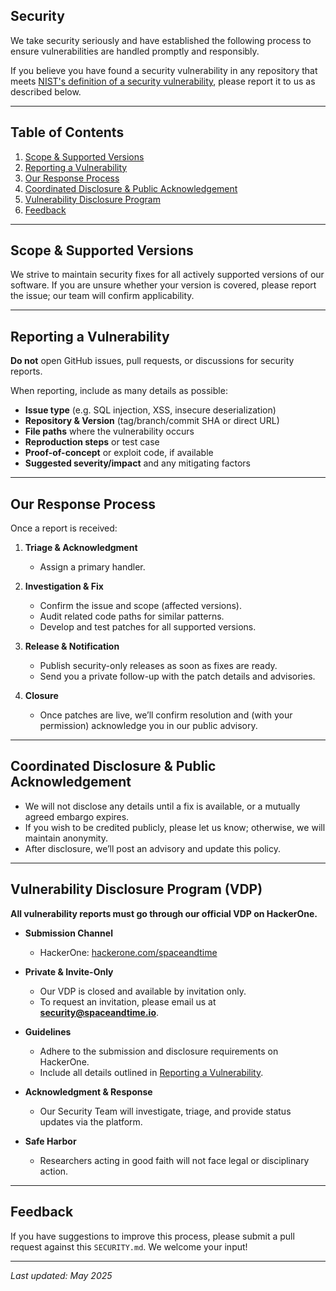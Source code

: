 <!-- BEGIN SECURITY.MD -->

## Security

We take security seriously and have established the following process to ensure vulnerabilities are handled promptly and responsibly.

If you believe you have found a security vulnerability in any repository that meets [NIST's definition of a security vulnerability](https://csrc.nist.gov/glossary/term/vulnerability), please report it to us as described below.

---

## Table of Contents

1. [Scope & Supported Versions](#scope--supported-versions)  
2. [Reporting a Vulnerability](#reporting-a-vulnerability)  
3. [Our Response Process](#our-response-process)  
4. [Coordinated Disclosure & Public Acknowledgement](#coordinated-disclosure--public-acknowledgement)  
5. [Vulnerability Disclosure Program](#vulnerability-disclosure-program-vdp)  
7. [Feedback](#feedback)  

---

## Scope & Supported Versions

We strive to maintain security fixes for all actively supported versions of our software. If you are unsure whether your version is covered, please report the issue; our team will confirm applicability.

---

## Reporting a Vulnerability

**Do not** open GitHub issues, pull requests, or discussions for security reports.

When reporting, include as many details as possible:

- **Issue type** (e.g. SQL injection, XSS, insecure deserialization)  
- **Repository & Version** (tag/branch/commit SHA or direct URL)  
- **File paths** where the vulnerability occurs  
- **Reproduction steps** or test case  
- **Proof-of-concept** or exploit code, if available  
- **Suggested severity/impact** and any mitigating factors  

---

## Our Response Process

Once a report is received:

1. **Triage & Acknowledgment**  
   - Assign a primary handler.  

2. **Investigation & Fix**  
   - Confirm the issue and scope (affected versions).  
   - Audit related code paths for similar patterns.  
   - Develop and test patches for all supported versions.

3. **Release & Notification**  
   - Publish security-only releases as soon as fixes are ready.  
   - Send you a private follow-up with the patch details and advisories.

4. **Closure**  
   - Once patches are live, we’ll confirm resolution and (with your permission) acknowledge you in our public advisory.

---

## Coordinated Disclosure & Public Acknowledgement

- We will not disclose any details until a fix is available, or a mutually agreed embargo expires.  
- If you wish to be credited publicly, please let us know; otherwise, we will maintain anonymity.  
- After disclosure, we’ll post an advisory and update this policy.

---

## Vulnerability Disclosure Program (VDP)

**All vulnerability reports must go through our official VDP on HackerOne.**

- **Submission Channel**  
  - HackerOne: [hackerone.com/spaceandtime](https://hackerone.com/spaceandtime)

- **Private & Invite-Only**  
  - Our VDP is closed and available by invitation only.  
  - To request an invitation, please email us at **security@spaceandtime.io**.

- **Guidelines**  
  - Adhere to the submission and disclosure requirements on HackerOne.  
  - Include all details outlined in [Reporting a Vulnerability](#reporting-a-vulnerability).

- **Acknowledgment & Response**  
  - Our Security Team will investigate, triage, and provide status updates via the platform.

- **Safe Harbor**  
  - Researchers acting in good faith will not face legal or disciplinary action.

---

## Feedback

If you have suggestions to improve this process, please submit a pull request against this `SECURITY.md`. We welcome your input!

---

*Last updated: May 2025*  

<!-- END SECURITY.MD BLOCK -->
